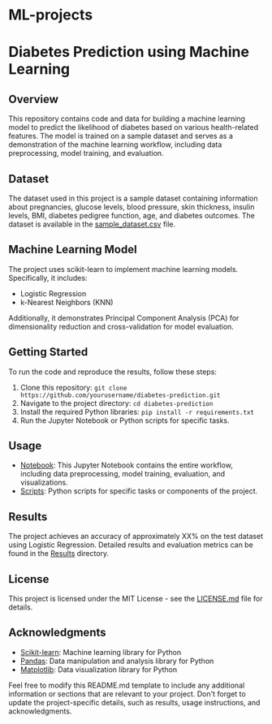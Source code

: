 # ML-projects
# Diabetes Prediction using Machine Learning

## Overview

This repository contains code and data for building a machine learning model to predict the likelihood of diabetes based on various health-related features. The model is trained on a sample dataset and serves as a demonstration of the machine learning workflow, including data preprocessing, model training, and evaluation.

## Dataset

The dataset used in this project is a sample dataset containing information about pregnancies, glucose levels, blood pressure, skin thickness, insulin levels, BMI, diabetes pedigree function, age, and diabetes outcomes. The dataset is available in the [sample_dataset.csv](sample_dataset.csv) file.

## Machine Learning Model

The project uses scikit-learn to implement machine learning models. Specifically, it includes:

- Logistic Regression
- k-Nearest Neighbors (KNN)

Additionally, it demonstrates Principal Component Analysis (PCA) for dimensionality reduction and cross-validation for model evaluation.

## Getting Started

To run the code and reproduce the results, follow these steps:

1. Clone this repository: `git clone https://github.com/yourusername/diabetes-prediction.git`
2. Navigate to the project directory: `cd diabetes-prediction`
3. Install the required Python libraries: `pip install -r requirements.txt`
4. Run the Jupyter Notebook or Python scripts for specific tasks.

## Usage

- [Notebook](notebooks/Diabetes_Prediction.ipynb): This Jupyter Notebook contains the entire workflow, including data preprocessing, model training, evaluation, and visualizations.
- [Scripts](scripts/): Python scripts for specific tasks or components of the project.

## Results

The project achieves an accuracy of approximately XX% on the test dataset using Logistic Regression. Detailed results and evaluation metrics can be found in the [Results](results/) directory.

## License

This project is licensed under the MIT License - see the [LICENSE.md](LICENSE.md) file for details.

## Acknowledgments

- [Scikit-learn](https://scikit-learn.org/): Machine learning library for Python
- [Pandas](https://pandas.pydata.org/): Data manipulation and analysis library for Python
- [Matplotlib](https://matplotlib.org/): Data visualization library for Python

Feel free to modify this README.md template to include any additional information or sections that are relevant to your project. Don't forget to update the project-specific details, such as results, usage instructions, and acknowledgments.
